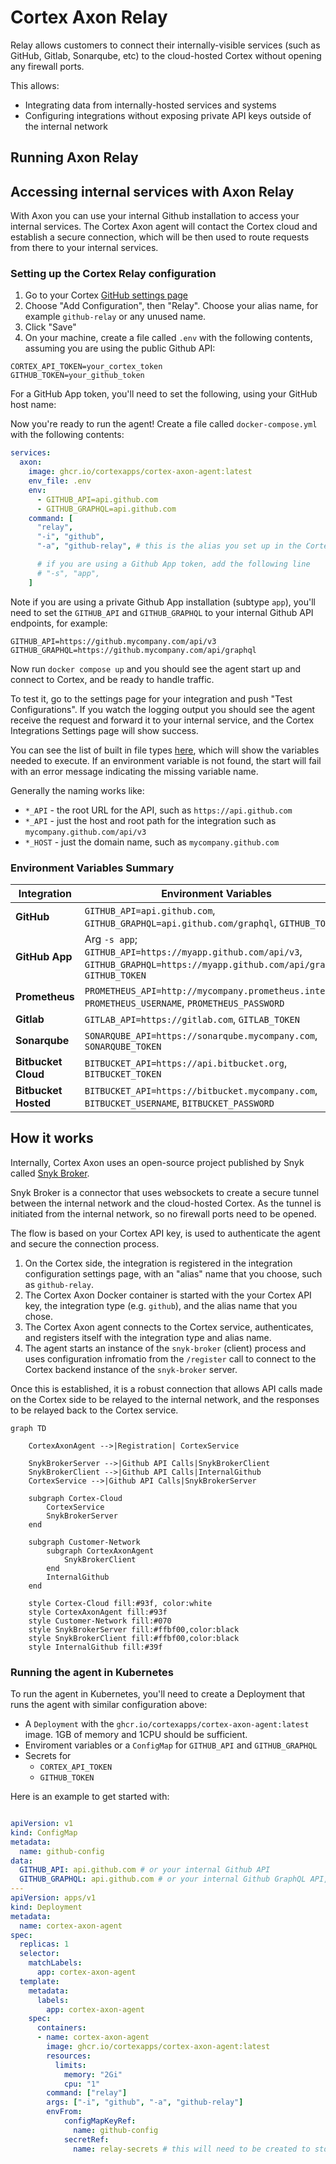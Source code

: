 # Cortex Axon Relay

Relay allows customers to connect their internally-visible services (such as GitHub, Gitlab, Sonarqube, etc) to the cloud-hosted Cortex without opening any firewall ports.

This allows:

* Integrating data from internally-hosted services and systems
* Configuring integrations without exposing private API keys outside of the internal network

## Running Axon Relay

## Accessing internal services with Axon Relay

With Axon you can use your internal Github installation to access your internal services. The Cortex Axon agent will contact the Cortex cloud and establish a secure connection, which will be then used to route requests from there to your internal services.

### Setting up the Cortex Relay configuration 

1. Go to your Cortex [GitHub settings page](https://app.getcortexapp.com/admin/settings/github) 
2. Choose "Add Configuration", then "Relay".  Choose your alias name, for example `github-relay` or any unused name.
3. Click "Save"
4. On your machine, create a file called `.env` with the following contents, assuming you are using the public Github API:

```
CORTEX_API_TOKEN=your_cortex_token
GITHUB_TOKEN=your_github_token
```

For a GitHub App token, you'll need to set the following, using your GitHub host name:


Now you're ready to run the agent!  Create a file called `docker-compose.yml` with the following contents:

```yaml
services:
  axon:
    image: ghcr.io/cortexapps/cortex-axon-agent:latest
    env_file: .env
    env:
      - GITHUB_API=api.github.com
      - GITHUB_GRAPHQL=api.github.com
    command: [
      "relay",
      "-i", "github",
      "-a", "github-relay", # this is the alias you set up in the Cortex UI

      # if you are using a Github App token, add the following line
      # "-s", "app",
    ]
```

Note if you are using a private Github App installation (subtype `app`), you'll need to set the `GITHUB_API` and `GITHUB_GRAPHQL` to your internal Github API endpoints, for example:

```
GITHUB_API=https://github.mycompany.com/api/v3
GITHUB_GRAPHQL=https://github.mycompany.com/api/graphql
```

Now run `docker compose up` and you should see the agent start up and connect to Cortex, and be ready to handle traffic.

To test it, go to the settings page for your integration and push "Test Configurations". If you watch the logging output you should see the agent receive the request and forward it to your internal service, and the Cortex Integrations Settings page will show success.

You can see the list of built in file types [here](agent/server/snykbroker/accept_files), which will show the variables needed to execute. If an environment variable
is not found, the start will fail with an error message indicating the missing variable name.

Generally the naming works like:

* `*_API` - the root URL for the API, such as `https://api.github.com`
* `*_API` - just the host and root path for the integration such as `mycompany.github.com/api/v3`
* `*_HOST` - just the domain name, such as `mycompany.github.com`


### Environment Variables Summary

| Integration    | Environment Variables                                                                                               |
|----------------|---------------------------------------------------------------------------------------------------------------------|
| **GitHub**     | `GITHUB_API=api.github.com`, `GITHUB_GRAPHQL=api.github.com/graphql`, `GITHUB_TOKEN`                |
| **GitHub App** | Arg `-s app`; `GITHUB_API=https://myapp.github.com/api/v3`, `GITHUB_GRAPHQL=https://myapp.github.com/api/graphql`, `GITHUB_TOKEN` |
| **Prometheus** | `PROMETHEUS_API=http://mycompany.prometheus.internal`, `PROMETHEUS_USERNAME`, `PROMETHEUS_PASSWORD`                 |
| **Gitlab**     | `GITLAB_API=https://gitlab.com`, `GITLAB_TOKEN`                                                                     |
| **Sonarqube**  | `SONARQUBE_API=https://sonarqube.mycompany.com`, `SONARQUBE_TOKEN`                                                 |
| **Bitbucket Cloud**  | `BITBUCKET_API=https://api.bitbucket.org`, `BITBUCKET_TOKEN`                    |
| **Bitbucket Hosted**  | `BITBUCKET_API=https://bitbucket.mycompany.com`, `BITBUCKET_USERNAME`, `BITBUCKET_PASSWORD`                |

## How it works

Internally, Cortex Axon uses an open-source project published by Snyk called [Snyk Broker](https://docs.snyk.io/enterprise-setup/snyk-broker). 

Snyk Broker is a connector that uses websockets to create a secure tunnel between the internal network and the cloud-hosted Cortex. As the tunnel is initiated from the internal network, so no firewall ports need to be opened.

The flow is based on your Cortex API key, is used to authenticate the agent and secure the connection process.

1. On the Cortex side, the integration is registered in the integration configuration settings page, with an "alias" name that you choose, such as `github-relay`.
2. The Cortex Axon Docker container is started with the your Cortex API key, the integration type (e.g. `github`), and the alias name that you chose. 
3. The Cortex Axon agent connects to the Cortex service, authenticates, and registers itself with the integration type and alias name.
4. The agent starts an instance of the `snyk-broker` (client) process and uses configuration infromatio from the `/register` call to connect to the Cortex backend instance of the `snyk-broker` server.

Once this is established, it is a robust connection that allows API calls made on the Cortex side to be relayed to the internal network, and the responses to be relayed back to the Cortex service.


```mermaid
graph TD
   
    CortexAxonAgent -->|Registration| CortexService

    SnykBrokerServer -->|Github API Calls|SnykBrokerClient
    SnykBrokerClient -->|Github API Calls|InternalGithub
    CortexService -->|Github API Calls|SnykBrokerServer

    subgraph Cortex-Cloud
        CortexService        
        SnykBrokerServer
    end

    subgraph Customer-Network
        subgraph CortexAxonAgent
            SnykBrokerClient
        end
        InternalGithub
    end

    style Cortex-Cloud fill:#93f, color:white
    style CortexAxonAgent fill:#93f
    style Customer-Network fill:#070
    style SnykBrokerServer fill:#ffbf00,color:black
    style SnykBrokerClient fill:#ffbf00,color:black
    style InternalGithub fill:#39f
```


### Running the agent in Kubernetes

To run the agent in Kubernetes, you'll need to create a Deployment that runs the agent with similar configuration above:

* A `Deployment` with the `ghcr.io/cortexapps/cortex-axon-agent:latest` image. 1GB of memory and 1CPU should be sufficient.
* Enviroment variables or a `ConfigMap` for `GITHUB_API` and `GITHUB_GRAPHQL`
* Secrets for
    * `CORTEX_API_TOKEN`
    * `GITHUB_TOKEN`
    
Here is an example to get started with:

```yaml

apiVersion: v1
kind: ConfigMap
metadata:
  name: github-config
data:
  GITHUB_API: api.github.com # or your internal Github API
  GITHUB_GRAPHQL: api.github.com # or your internal Github GraphQL API, minus /graphql
---
apiVersion: apps/v1
kind: Deployment
metadata:
  name: cortex-axon-agent
spec:
  replicas: 1
  selector:
    matchLabels:
      app: cortex-axon-agent
  template:
    metadata:
      labels:
        app: cortex-axon-agent
    spec:
      containers:
      - name: cortex-axon-agent
        image: ghcr.io/cortexapps/cortex-axon-agent:latest
        resources:
          limits:
            memory: "2Gi"
            cpu: "1"
        command: ["relay"]
        args: ["-i", "github", "-a", "github-relay"]
        envFrom:
            configMapKeyRef:
              name: github-config
            secretRef:
              name: relay-secrets # this will need to be created to store your Cortex and Github keys
```



